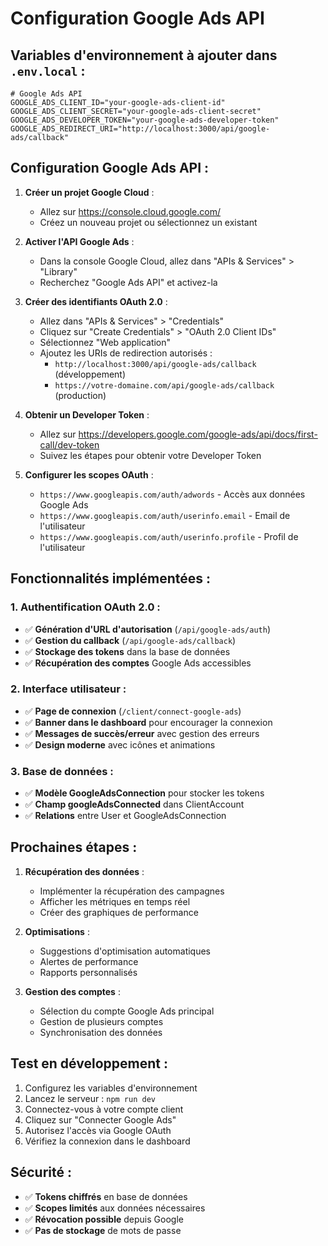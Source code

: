 # Configuration Google Ads API

## Variables d'environnement à ajouter dans `.env.local` :

```env
# Google Ads API
GOOGLE_ADS_CLIENT_ID="your-google-ads-client-id"
GOOGLE_ADS_CLIENT_SECRET="your-google-ads-client-secret"
GOOGLE_ADS_DEVELOPER_TOKEN="your-google-ads-developer-token"
GOOGLE_ADS_REDIRECT_URI="http://localhost:3000/api/google-ads/callback"
```

## Configuration Google Ads API :

1. **Créer un projet Google Cloud** :
   - Allez sur https://console.cloud.google.com/
   - Créez un nouveau projet ou sélectionnez un existant

2. **Activer l'API Google Ads** :
   - Dans la console Google Cloud, allez dans "APIs & Services" > "Library"
   - Recherchez "Google Ads API" et activez-la

3. **Créer des identifiants OAuth 2.0** :
   - Allez dans "APIs & Services" > "Credentials"
   - Cliquez sur "Create Credentials" > "OAuth 2.0 Client IDs"
   - Sélectionnez "Web application"
   - Ajoutez les URIs de redirection autorisés :
     - `http://localhost:3000/api/google-ads/callback` (développement)
     - `https://votre-domaine.com/api/google-ads/callback` (production)

4. **Obtenir un Developer Token** :
   - Allez sur https://developers.google.com/google-ads/api/docs/first-call/dev-token
   - Suivez les étapes pour obtenir votre Developer Token

5. **Configurer les scopes OAuth** :
   - `https://www.googleapis.com/auth/adwords` - Accès aux données Google Ads
   - `https://www.googleapis.com/auth/userinfo.email` - Email de l'utilisateur
   - `https://www.googleapis.com/auth/userinfo.profile` - Profil de l'utilisateur

## Fonctionnalités implémentées :

### **1. Authentification OAuth 2.0** :
- ✅ **Génération d'URL d'autorisation** (`/api/google-ads/auth`)
- ✅ **Gestion du callback** (`/api/google-ads/callback`)
- ✅ **Stockage des tokens** dans la base de données
- ✅ **Récupération des comptes** Google Ads accessibles

### **2. Interface utilisateur** :
- ✅ **Page de connexion** (`/client/connect-google-ads`)
- ✅ **Banner dans le dashboard** pour encourager la connexion
- ✅ **Messages de succès/erreur** avec gestion des erreurs
- ✅ **Design moderne** avec icônes et animations

### **3. Base de données** :
- ✅ **Modèle GoogleAdsConnection** pour stocker les tokens
- ✅ **Champ googleAdsConnected** dans ClientAccount
- ✅ **Relations** entre User et GoogleAdsConnection

## Prochaines étapes :

1. **Récupération des données** :
   - Implémenter la récupération des campagnes
   - Afficher les métriques en temps réel
   - Créer des graphiques de performance

2. **Optimisations** :
   - Suggestions d'optimisation automatiques
   - Alertes de performance
   - Rapports personnalisés

3. **Gestion des comptes** :
   - Sélection du compte Google Ads principal
   - Gestion de plusieurs comptes
   - Synchronisation des données

## Test en développement :

1. Configurez les variables d'environnement
2. Lancez le serveur : `npm run dev`
3. Connectez-vous à votre compte client
4. Cliquez sur "Connecter Google Ads"
5. Autorisez l'accès via Google OAuth
6. Vérifiez la connexion dans le dashboard

## Sécurité :

- ✅ **Tokens chiffrés** en base de données
- ✅ **Scopes limités** aux données nécessaires
- ✅ **Révocation possible** depuis Google
- ✅ **Pas de stockage** de mots de passe 